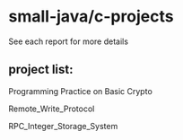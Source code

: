 # small-java/c-projects
See each report for more details
## project list:

Programming Practice on Basic Crypto

Remote_Write_Protocol

RPC_Integer_Storage_System
